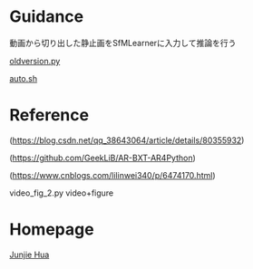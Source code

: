 # Guidance
動画から切り出した静止画をSfMLearnerに入力して推論を行う


[oldversion.py](video_data/oldversion.sh)

[auto.sh](video_data/auto.sh)

# Reference
(https://blog.csdn.net/qq_38643064/article/details/80355932)

(https://github.com/GeekLiB/AR-BXT-AR4Python)

(https://www.cnblogs.com/lilinwei340/p/6474170.html)

video_fig_2.py video+figure


# Homepage
[Junjie Hua](https://edmond123456.github.io/)